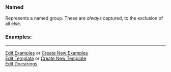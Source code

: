 ### <a id="McUtils.Parsers.RegexPatterns.Named">Named</a>
Represents a named group. These are _always_ captured, to the exclusion of all else.

### Examples:


___

[Edit Examples](https://github.com/McCoyGroup/References/edit/gh-pages/Documentation/examples/McUtils/Parsers/RegexPatterns/Named.md) or 
[Create New Examples](https://github.com/McCoyGroup/References/new/gh-pages/?filename=Documentation/examples/McUtils/Parsers/RegexPatterns/Named.md) <br/>
[Edit Template](https://github.com/McCoyGroup/References/edit/gh-pages/Documentation/templates/McUtils/Parsers/RegexPatterns/Named.md) or 
[Create New Template](https://github.com/McCoyGroup/References/new/gh-pages/?filename=Documentation/templates/McUtils/Parsers/RegexPatterns/Named.md) <br/>
[Edit Docstrings](https://github.com/McCoyGroup/McUtils/edit/master/Parsers/RegexPatterns/Named/__init__.py?message=Update%20Docs)

